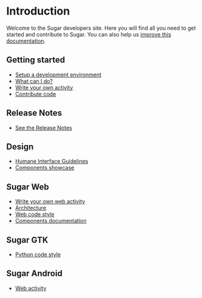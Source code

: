 Introduction
============

Welcome to the Sugar developers site. Here you will find all you need
to get started and contribute to Sugar. You can also help us [improve
this documentation](docs.md.html).

Getting started
---------------

* [Setup a development environment](dev-environment.md.html)
* [What can I do?](what-can-i-do.md.html)
* [Write your own activity](activity.md.html)
* [Contribute code](contributing.md.html)

Release Notes
-------------
* [See the Release Notes](release-notes.md.html)

Design
------

* [Humane Interface Guidelines](HIG.md.html)
* [Components showcase](http://sugarlabs.github.io/sugar-web-samples/)

Sugar Web
---------
* [Write your own web activity](web-activity.md.html)
* [Architecture](web-architecture.md.html)
* [Web code style](web-style.md.html)
* [Components documentation](https://github.com/sugarlabs/sugar-web)

Sugar GTK
---------

* [Python code style](python-style.md.html)

Sugar Android
-------------

* [Web activity](android.md.html)
